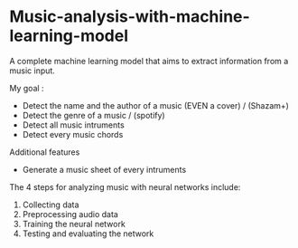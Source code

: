 # Music-analysis-with-machine-learning-model
A complete machine learning model that aims to extract information from a music input.

My goal : 
- Detect the name and the author of a music (EVEN a cover)  / (Shazam+)
- Detect the genre of a music / (spotify)
- Detect all music intruments 
- Detect every music chords

Additional features
- Generate a music sheet of every intruments




The 4 steps for analyzing music with neural networks include:
1. Collecting data
2. Preprocessing audio data
3. Training the neural network
4. Testing and evaluating the network
